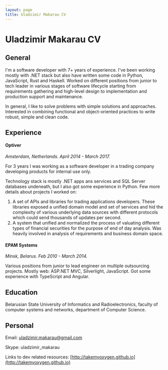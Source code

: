 ```yaml
---
layout: page
title: Uladzimir Makarau CV
---
```


# Uladzimir Makarau CV

## General

I'm a software developer with 7+ years of experience. 
I've been working mostly with .NET stack but also have written some code in Python, JavaScript, Rust and Haskell. Worked on different positions from junior to tech leader in various stages of software lifecycle starting from requirements gathering and high-level design to implementation and production support and maintenance.

In general, I like to solve problems with simple solutions and approaches. Interested in combining functional and object-oriented practices to write robust, simple and clean code.

## Experience

#### Optiver

*Amsterdam, Netherlands. April 2014 - March 2017.*

For 3 years I was working as a software developer in a trading company developing products for internal use only. 

Technology stack is mostly .NET apps ans services and SQL Server databases undeneath, but I also got some experience in Python. Few more details about projects I worked on:


1. A set of APIs and libraries for trading applications developers. These libraries exposed a unified domain model and set of services and hid the complexity of various underlying data sources with different protocols which could send thousands of updates per second.
2. A system that unified and normalized the process of valuating different types of financial securities for the purpose of end of day analysis. Was heavily involved in analysis of requirements and business domain space.

#### EPAM Systems

*Minsk, Belarus. Feb 2010 - March 2014.*

Various positions from junior to lead engineer on multiple outsourcing projects. Mostly web: ASP.NET MVC, Silverlight, JavaScript. Got some experience with TypeScript and Angular.

## Education

Belarusian State University of Informatics and Radioelectronics, faculty of computer systems and networks, department of Computer Science.

## Personal

Email: uladzimir.makarau@gmail.com

Skype: uladzimir_makarau

Links to dev related resources: [http://takemyoxygen.github.io](http://takemyoxygen.github.io)